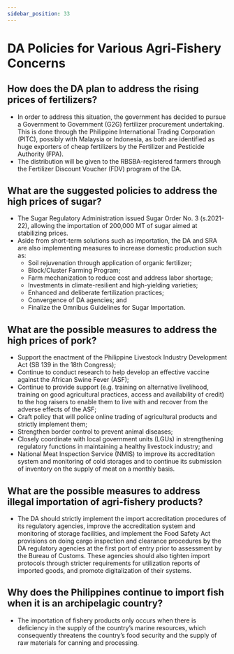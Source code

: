 ```yaml
---
sidebar_position: 33
---
```


# DA Policies for Various Agri-Fishery Concerns

## How does the DA plan to address the rising prices of fertilizers?

- In order to address this situation, the government has decided to pursue a Government to Government (G2G) fertilizer procurement undertaking. This is done through the Philippine International Trading Corporation (PITC), possibly with Malaysia or Indonesia, as both are identified as huge exporters of cheap fertilizers by the Fertilizer and Pesticide Authority (FPA).
- The distribution will be given to the RBSBA-registered farmers through the Fertilizer Discount Voucher (FDV) program of the DA.

## What are the suggested policies to address the high prices of sugar?

- The Sugar Regulatory Administration issued Sugar Order No. 3 (s.2021-22), allowing the importation of 200,000 MT of sugar aimed at stabilizing prices.
- Aside from short-term solutions such as importation, the DA and SRA are also implementing measures to increase domestic production such as:
  - Soil rejuvenation through application of organic fertilizer;
  - Block/Cluster Farming Program;
  - Farm mechanization to reduce cost and address labor shortage;
  - Investments in climate-resilient and high-yielding varieties;
  - Enhanced and deliberate fertilization practices;
  - Convergence of DA agencies; and
  - Finalize the Omnibus Guidelines for Sugar Importation.
  
## What are the possible measures to address the high prices of pork?

- Support the enactment of the Philippine Livestock Industry Development Act (SB 139 in the 18th Congress);
- Continue to conduct research to help develop an effective vaccine against the African Swine Fever (ASF);  
- Continue to provide support (e.g. training on alternative livelihood, training on good agricultural practices, access and availability of credit) to the hog raisers to enable them to live with and recover from the adverse effects of the ASF;
- Craft policy that will police online trading of agricultural products and strictly implement them;
- Strengthen border control to prevent animal diseases;
- Closely coordinate with local government units (LGUs) in strengthening regulatory functions in maintaining a healthy livestock industry; and
- National Meat Inspection Service (NMIS) to improve its accreditation system and monitoring of cold storages and to continue its submission of inventory on the supply of meat on a monthly basis.

## What are the possible measures to address illegal importation of agri-fishery products?

- The DA should strictly implement the import accreditation procedures of its regulatory agencies, improve the accreditation system and monitoring of storage facilities, and implement the Food Safety Act provisions on doing cargo inspection and clearance procedures by the DA regulatory agencies at the first port of entry prior to assessment by the Bureau of Customs. These agencies should also tighten import protocols through stricter requirements for utilization reports of imported goods, and promote digitalization of their systems.

## Why does the Philippines continue to import fish when it is an archipelagic country?

- The importation of fishery products only occurs when there is deficiency in the supply of the country’s marine resources, which consequently threatens the country’s food security and the supply of raw materials for canning and processing.
